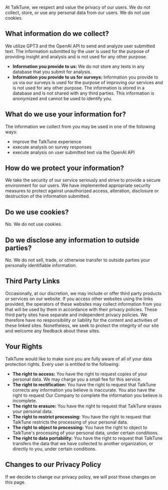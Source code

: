 
At TalkTune, we respect and value the privacy of our users. We do not collect, store, or use any personal data from our users. We do not use cookies.

## What information do we collect?

We utilize GPT3 and the OpenAI API to send and analyze user submitted text. The information submitted by the user is used for the purpose of providing insight and analysis and is not used for any other purpose.

- **Information you provide to us:** We do not store any texts in any database that you submit for analysis.
- **Information you provide to us for surveys:** Information you provide to us via our surveys is used for the purpose of improving our services and is not used for any other purpose. The information is stored in a database and is not shared with any third parties. This information is anonymized and cannot be used to identify you.

## What do we use your information for?

The information we collect from you may be used in one of the following ways:
- improve the TalkTune experience
- execute analysis on survey responses
- execute analysis on user submitted text via the OpenAI API

## How do we protect your information?

We take the security of our service seriously and strive to provide a secure environment for our users. We have implemented appropriate security measures to protect against unauthorized access, alteration, disclosure or destruction of the information submitted.
## Do we use cookies?

No. We do not use cookies.

## Do we disclose any information to outside parties?

No. We do not sell, trade, or otherwise transfer to outside parties your personally identifiable information. 

## Third Party Links

Occasionally, at our discretion, we may include or offer third party products or services on our website. If you access other websites using the links provided, the operators of these websites may collect information from you that will be used by them in accordance with their privacy policies. These third party sites have separate and independent privacy policies. We therefore have no responsibility or liability for the content and activities of these linked sites. Nonetheless, we seek to protect the integrity of our site and welcome any feedback about these sites.

## Your Rights

TalkTune would like to make sure you are fully aware of all of your data protection rights. Every user is entitled to the following:

- **The right to access:** You have the right to request copies of your personal data. We may charge you a small fee for this service.
- **The right to rectification:** You have the right to request that TalkTune corrects any information you believe is inaccurate. You also have the right to request Our Company to complete the information you believe is incomplete.
- **The right to erasure:** You have the right to request that TalkTune erases your personal data.
- **The right to restrict processing:** You have the right to request that TalkTune restricts the processing of your personal data. 
- **The right to object to processing:** You have the right to object to TalkTune's processing of your personal data, under certain conditions. 
- **The right to data portability:** You have the right to request that TalkTune transfers the data that we have collected to another organization, or directly to you, under certain conditions.

## Changes to our Privacy Policy

If we decide to change our privacy policy, we will post those changes on this page.